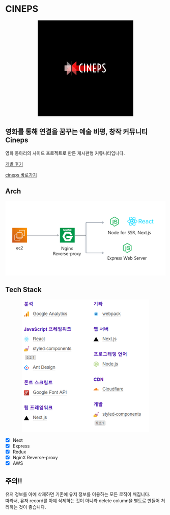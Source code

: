 # CINEPS

<div align="center">
  <img src="./thumbnail.png" width=300>
</div>

## 영화를 통해 연결을 꿈꾸는 예술 비평, 창작 커뮤니티 Cineps

영화 동아리의 사이드 프로젝트로 만든 게시판형 커뮤니티입니다.  

[개발 후기 ](https://darrengwon.tistory.com/category/%F0%9F%93%91%20Project/%F0%9F%93%91%20Next-Cineps%20%EA%B0%9C%EB%B0%9C%20%EC%9D%BC%EC%A7%80)

[cineps 바로가기](https://cineps.net)

## Arch  

<div align="center">
  <img src="./cineps-arch.PNG">
</div>

## Tech Stack  

<div align="center">
  <img src="./stack.PNG" width=400>
</div>

- [x] Next
- [x] Express
- [x] Redux
- [x] NginX Reverse-proxy
- [x] AWS

## 주의!!  
유저 정보를 아예 삭제하면 기존에 유저 정보를 이용하는 모든 로직이 깨집니다.  
따라서, 유저 record를 아예 삭제하는 것이 아니라 delete column을 별도로 만들어 처리하는 것이 좋습니다.  
